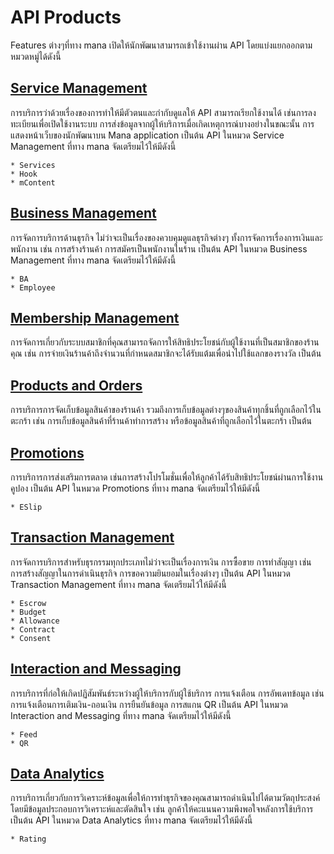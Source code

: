 # API Products
Features ต่างๆที่ทาง mana เปิดให้นักพัฒนาสามารถเข้าใช้งานผ่าน API โดยแบ่งแยกออกตามหมวดหมู่ได้ดังนี้
## [Service Management](https://mana-sand-portal.developer.azure-api.net/api-details#api=dev-master-service-management "Link To sandbox")
การบริการว่าด้วยเรื่องของการทำให้มีตัวตนและกำกับดูแลให้ API สามารถเรียกใช้งานได้ เช่นการลงทะเบียนเพื่อเปิดใช้งานระบบ การส่งข้อมูลจากผู้ให้บริการเมื่อเกิดเหตุการณ์บางอย่างในขณะนั้น การแสดงหน้าเว็บของนักพัฒนาบน Mana application เป็นต้น API ในหมวด Service Management ที่ทาง mana จัดเตรียมไว้ให้มีดังนี้
```
* Services
* Hook
* mContent
```

## [Business Management](https://mana-sand-portal.developer.azure-api.net/apis "Link To sandbox")
การจัดการบริการด้านธุรกิจ ไม่ว่าจะเป็นเรื่องของควบคุมดูแลธุรกิจต่างๆ ทั้งการจัดการเรื่องการเงินและพนักงาน เช่น การสร้างร้านค้า การสมัครเป็นพนักงานในร้าน เป็นต้น API ในหมวด Business Management ที่ทาง mana จัดเตรียมไว้ให้มีดังนี้
```
* BA
* Employee
```

## [Membership Management](https://mana-sand-portal.developer.azure-api.net/apis "Link To sandbox")
การจัดการเกี่ยวกับระบบสมาชิกที่คุณสามารถจัดการให้สิทธิประโยชน์กับผู้ใช้งานที่เป็นสมาชิกของร้านคุณ เช่น การจ่ายเงินร้านค้าถึงจำนวนที่กำหนดสมาชิกจะได้รับแต้มเพื่อนำไปใช้แลกของรางวัล เป็นต้น

## [Products and Orders](https://mana-sand-portal.developer.azure-api.net/apis "Link To sandbox")
การบริการการจัดเก็บข้อมูลสินค้าของร้านค้า รวมถึงการเก็บข้อมูลต่างๆของสินค้าทุกชิ้นที่ถูกเลือกไว้ในตะกร้า เช่น การเก็บข้อมูลสินค้าที่ร้านค้าทำการสร้าง หรือข้อมูลสินค้าที่ถูกเลือกไว้ในตะกร้า เป็นต้น

## [Promotions](https://mana-sand-portal.developer.azure-api.net/apis "Link To sandbox")
<!-- บริการด้านโปรโมชั่น ทั้งการสร้างโปรโมชั่น จัดการและดูผลสรุปของของโปรโมชั่นของคุณได้ ทาง mana เปิด api ไว้ให้ 3rd เพื่อใช้ในทดสอบ เช่น การสร้างโปรโมชั่น, การใช้โปรโมชั่นเพื่อให้ได้รับส่วนลด เป็นต้น API ในหมวด Promotions ที่ทาง mana จัดเต็มไว้ให้ มีดังนี้ -->
การบริการการส่งเสริมการตลาด เช่นการสร้างโปรโมชั่นเพื่อให้ลูกค้าได้รับสิทธิประโยชน์ผ่านการใช้งานคูปอง เป็นต้น API ในหมวด Promotions ที่ทาง mana จัดเตรียมไว้ให้มีดังนี้
```
* ESlip
```

## [Transaction Management](https://mana-sand-portal.developer.azure-api.net/apis "Link To sandbox")
การจัดการบริการสำหรับธุรกรรมทุกประเภทไม่ว่าจะเป็นเรื่องการเงิน การซื้อขาย การทำสัญญา เช่น การสร้างสัญญาในการดำเนินธุรกิจ การขอความยินยอมในเรื่องต่างๆ เป็นต้น API ในหมวด Transaction Management ที่ทาง mana จัดเตรียมไว้ให้มีดังนี้
```
* Escrow
* Budget
* Allowance
* Contract
* Consent
```

## [Interaction and Messaging](https://mana-sand-portal.developer.azure-api.net/apis "Link To sandbox")
<!-- การบริการด้านการติดต่อสื่อสารไปรวมถึงการแจ้งเตือนการอัพเดทข้อมูลต่างๆ ไปยังสมัครสมาชิกที่ติต่อกับร้านค้าของท่าน ทาง mana เปิด API ไว้ให้ 3rd เพื่อใช้ในทดสอบ เช่น การแจ้งเตือนการเติมเงิน ถอนเงิน เป็นต้น API ในหมวด Interaction and Messaging ที่ทาง mana จัดเต็มไว้ให้ มีดังนี้ -->
การบริการที่ก่อให้เกิดปฏิสัมพันธ์ระหว่างผู้ให้บริการกับผู้ใช้บริการ การแจ้งเตือน การอัพเดทข้อมูล เช่น การแจ้งเตือนการเติมเงิน-ถอนเงิน การยืนยันข้อมูล การสแกน QR เป็นต้น 
API ในหมวด Interaction and Messaging ที่ทาง mana จัดเตรียมไว้ให้มีดังนี้
```
* Feed
* QR
```

## [Data Analytics](https://mana-sand-portal.developer.azure-api.net/apis "Link To sandbox")
การบริการเกี่ยวกับการวิเคราะห์ข้อมูลเพื่อให้การทำธุรกิจของคุณสามารถดำเนินไปได้ตามวัตถุประสงค์โดยมีข้อมูลประกอบการวิเคราะห์และตัดสินใจ เช่น ลูกค้าให้คะแนนความพึงพอใจหลังการใช้บริการ เป็นต้น API ในหมวด Data Analytics ที่ทาง mana จัดเตรียมไว้ให้มีดังนี้
```
* Rating
```